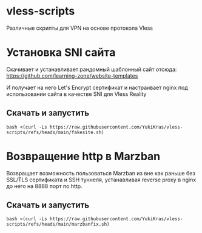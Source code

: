 # vless-scripts
Различные скрипты для VPN на основе протокола Vless

# Установка SNI сайта
Скачивает и устанавливает рандомный шаблонный сайт отсюда: https://github.com/learning-zone/website-templates

И получает на него Let's Encrypt сертификат и настраивает nginx под использовании сайта в качестве SNI для Vless Reality
## Скачать и запустить
```
bash <(curl -Ls https://raw.githubusercontent.com/YukiKras/vless-scripts/refs/heads/main/fakesite.sh)
```

# Возвращение http в Marzban
Возвращает возможность пользоваться Marzban из вне как раньше без SSL/TLS сертификата и SSH туннеля, устанавливая reverse proxy в nginx до него на 8888 порт по http.
## Скачать и запустить
```
bash <(curl -Ls https://raw.githubusercontent.com/YukiKras/vless-scripts/refs/heads/main/marzbanfix.sh)
```

